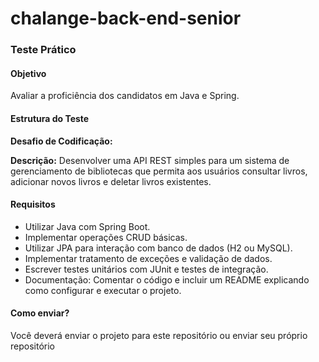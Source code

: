 # chalange-back-end-senior
### Teste Prático ### 

#### Objetivo #### 

Avaliar a proficiência dos candidatos em Java e Spring.

#### Estrutura do Teste ####

**Desafio de Codificação:**

**Descrição:** Desenvolver uma API REST simples para um sistema de gerenciamento de bibliotecas que permita aos usuários consultar livros, adicionar novos livros e deletar livros existentes.

#### Requisitos ####

* Utilizar Java com Spring Boot.
* Implementar operações CRUD básicas.
* Utilizar JPA para interação com banco de dados (H2 ou MySQL).
* Implementar tratamento de exceções e validação de dados.
* Escrever testes unitários com JUnit e testes de integração.
* Documentação: Comentar o código e incluir um README explicando como configurar e executar o projeto.


#### Como enviar? ####

Você deverá enviar o projeto para este repositório ou enviar seu próprio repositório
